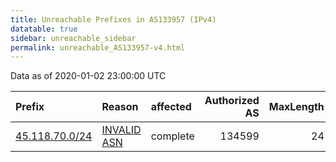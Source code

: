 ```yaml
---
title: Unreachable Prefixes in AS133957 (IPv4)
datatable: true
sidebar: unreachable_sidebar
permalink: unreachable_AS133957-v4.html
---
```


Data as of 2020-01-02 23:00:00 UTC


<div class="datatable-begin"></div>

| Prefix                                                 | Reason                                                                                                 | affected   |   Authorized AS |   MaxLength | Anchor                                       |   unreachable /24s |
|:-------------------------------------------------------|:-------------------------------------------------------------------------------------------------------|:-----------|----------------:|------------:|:---------------------------------------------|-------------------:|
| [45.118.70.0/24](https://stat.ripe.net/45.118.70.0/24) | [INVALID ASN](https://rpki-validator.ripe.net/announcement-preview?asn=AS133957&prefix=45.118.70.0/24) | complete   |          134599 |          24 | [APNIC](unreachable_APNIC_RPKI_Root-v4.html) |                  1 |

<div class="datatable-end"></div>